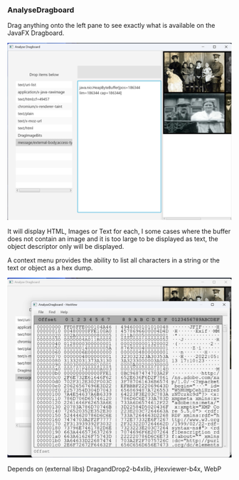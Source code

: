 ### AnalyseDragboard

Drag anything onto the left pane to see exactly what is available on the JavaFX Dragboard.

<img title="" src="/Readme_images/ad1.png" alt="Screenshot" width="554" data-align="center">

It will display HTML, Images or Text for each, I some cases where the buffer does not contain an image and it is too large to be displayed as text, the object descriptor only will be displayed.

A context menu provides the ability to list all characters in a string or the text or object as a hex dump.

<img title="" src="Readme_images/ad2.png" alt="Image2" width="559" data-align="center">

Depends on (external libs) DragandDrop2-b4xlib, jHexviewer-b4x, WebP
